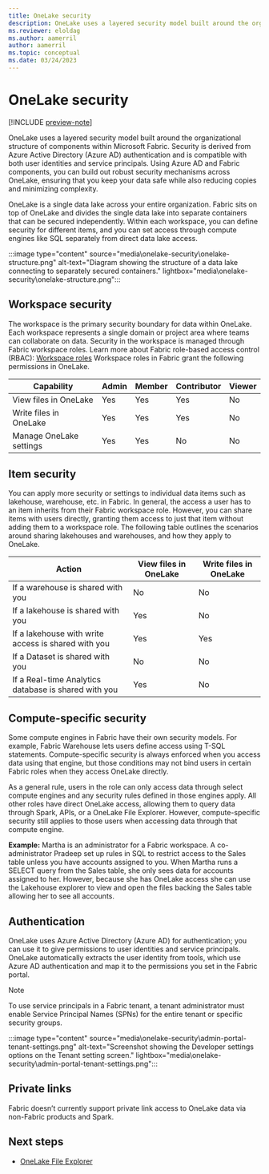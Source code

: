 ```yaml
---
title: OneLake security
description: OneLake uses a layered security model built around the organizational structure of components within Microsoft Fabric. Learn more about OneLake security.
ms.reviewer: eloldag
ms.author: aamerril
author: aamerril
ms.topic: conceptual
ms.date: 03/24/2023
---
```


# OneLake security

[!INCLUDE [preview-note](../includes/preview-note.md)]

OneLake uses a layered security model built around the organizational structure of components within Microsoft Fabric. Security is derived from Azure Active Directory (Azure AD) authentication and is compatible with both user identities and service principals. Using Azure AD and Fabric components, you can build out robust security mechanisms across OneLake, ensuring that you keep your data safe while also reducing copies and minimizing complexity.

OneLake is a single data lake across your entire organization. Fabric sits on top of OneLake and divides the single data lake into separate containers that can be secured independently. Within each workspace, you can define security for different items, and you can set access through compute engines like SQL separately from direct data lake access.

:::image type="content" source="media\onelake-security\onelake-structure.png" alt-text="Diagram showing the structure of a data lake connecting to separately secured containers." lightbox="media\onelake-security\onelake-structure.png":::

## Workspace security

The workspace is the primary security boundary for data within OneLake. Each workspace represents a single domain or project area where teams can collaborate on data. Security in the workspace is managed through Fabric workspace roles. Learn more about Fabric role-based access control (RBAC): [Workspace roles](..\data-warehouse\workspace-roles.md)
Workspace roles in Fabric grant the following permissions in OneLake.

| **Capability** | **Admin** | **Member** | **Contributor** | **Viewer** |
|---|---|---|---|---|
| View files in OneLake | Yes | Yes | Yes | No |
| Write files in OneLake | Yes | Yes | Yes | No |
| Manage OneLake settings | Yes | Yes | No | No |


## Item security

You can apply more security or settings to individual data items such as lakehouse, warehouse, etc. in Fabric. In general, the access a user has to an item inherits from their Fabric workspace role. However, you can share items with users directly, granting them access to just that item without adding them to a workspace role. The following table outlines the scenarios around sharing lakehouses and warehouses, and how they apply to OneLake.

| **Action** | **View files in OneLake** | **Write files in OneLake** |
|---|---|---|
| If a warehouse is shared with you | No | No |
| If a lakehouse is shared with you | Yes | No |
| If a lakehouse with write access is shared with you | Yes | Yes |
| If a Dataset is shared with you | No | No |
| If a Real-time Analytics database is shared with you | Yes | No |

## Compute-specific security

Some compute engines in Fabric have their own security models. For example, Fabric Warehouse lets users define access using T-SQL statements. Compute-specific security is always enforced when you access data using that engine, but those conditions may not bind users in certain Fabric roles when they access OneLake directly.

As a general rule, users in the role can only access data through select compute engines and any security rules defined in those engines apply.  All other roles have direct OneLake access, allowing them to query data through Spark, APIs, or a OneLake File Explorer. However, compute-specific security still applies to those users when accessing data through that compute engine.

**Example:** Martha is an administrator for a Fabric workspace. A co-administrator Pradeep set up rules in SQL to restrict access to the Sales table unless you have accounts assigned to you. When Martha runs a SELECT query from the Sales table, she only sees data for accounts assigned to her. However, because she has OneLake access she can use the Lakehouse explorer to view and open the files backing the Sales table allowing her to see all accounts.

## Authentication

OneLake uses Azure Active Directory (Azure AD) for authentication; you can use it to give permissions to user identities and service principals. OneLake automatically extracts the user identity from tools, which use Azure AD authentication and map it to the permissions you set in the Fabric portal.

> [!NOTE]
> To use service principals in a Fabric tenant, a tenant administrator must enable Service Principal Names (SPNs) for the entire tenant or specific security groups.

:::image type="content" source="media\onelake-security\admin-portal-tenant-settings.png" alt-text="Screenshot showing the Developer settings options on the Tenant setting screen." lightbox="media\onelake-security\admin-portal-tenant-settings.png":::

## Private links

Fabric doesn’t currently support private link access to OneLake data via non-Fabric products and Spark.

## Next steps

- [OneLake File Explorer](onelake-file-explorer.md)
